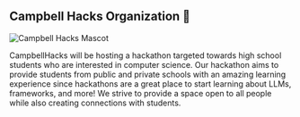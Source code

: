 ## Campbell Hacks Organization 👋

![Campbell Hacks Mascot]([https://github.com/pennapps/.github/blob/0e8e8d045e7223bb6a3a8ac92660958b1f0ad001/profile/images/platy_pengy.png](https://raw.githubusercontent.com/Campbell-Hacks/.github/main/profile/Group%2044.png))

CampbellHacks will be hosting a hackathon targeted towards high school students who are interested in computer science. Our hackathon aims to provide students from public and private schools with an amazing learning experience since hackathons are a great place to start learning about LLMs, frameworks, and more! We strive to provide a space open to all people while also creating connections with students.
